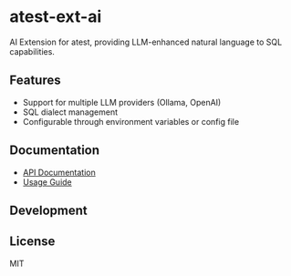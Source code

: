 # atest-ext-ai

AI Extension for atest, providing LLM-enhanced natural language to SQL capabilities.


## Features

- Support for multiple LLM providers (Ollama, OpenAI)
- SQL dialect management
- Configurable through environment variables or config file


## Documentation

- [API Documentation](docs/api.md)
- [Usage Guide](docs/usage.md)


## Development


## License

MIT